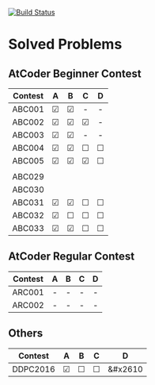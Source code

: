 <!--
# How to use atcoder.sh

``` shellscript:atcoder.sh
./atcoder.sh
```

Input directory name then make directory and change directory automatically.
-->
[![Build Status](https://travis-ci.org/mille-f/atcoder_codes.svg)](https://travis-ci.org/mille-f/atcoder_codes)

# Solved Problems
## AtCoder Beginner Contest

|Contest| A | B | C | D |
|:-----:|:-:|:-:|:-:|:-:|
|ABC001 |&#x2611;|&#x2611;|-|-|
|ABC002 |&#x2611;|&#x2611;|&#x2611;|-|
|ABC003 |&#x2611;|&#x2611;|-|-|
|ABC004 |&#x2611;|&#x2611;|&#x2610;|&#x2610;|
|ABC005 |&#x2611;|&#x2611;|&#x2611;|&#x2610;|
| | | | | |
|ABC029 |||||
|ABC030 |||||
|ABC031 |&#x2611;|&#x2611;|&#x2610;|&#x2610;|
|ABC032 |&#x2611;|&#x2610;|&#x2610;|&#x2610;|
|ABC033 |&#x2611;|&#x2611;|&#x2610;|&#x2610;|

## AtCoder Regular Contest
|Contest| A | B | C | D |
|:-----:|:-:|:-:|:-:|:-:|
|ARC001 |-|-|-|-|
|ARC002 |-|-|-|-|

## Others

|Contest| A | B | C | D |
|:-----:|:-:|:-:|:-:|:-:|
|DDPC2016|&#x2611;|&#x2610;|&#x2610;|&#x2610|



